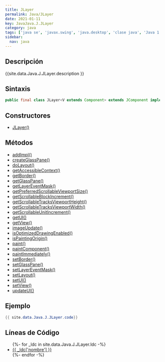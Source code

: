 ```yaml
---
title: JLayer
permalink: Java/JLayer
date: 2021-01-11
key: JavaJava.J.JLayer
category: java
tags: ['java se', 'javax.swing', 'java.desktop', 'clase java', 'Java 1.7']
sidebar: 
  nav: java
---
```


## Descripción
{{site.data.Java.J.JLayer.description }}

## Sintaxis
~~~java
public final class JLayer<V extends Component> extends JComponent implements Scrollable, PropertyChangeListener, Accessible
~~~

## Constructores
* [JLayer()](/Java/JLayer/JLayer/)

## Métodos
* [addImpl()](/Java/JLayer/addImpl)
* [createGlassPane()](/Java/JLayer/createGlassPane)
* [doLayout()](/Java/JLayer/doLayout)
* [getAccessibleContext()](/Java/JLayer/getAccessibleContext)
* [getBorder()](/Java/JLayer/getBorder)
* [getGlassPane()](/Java/JLayer/getGlassPane)
* [getLayerEventMask()](/Java/JLayer/getLayerEventMask)
* [getPreferredScrollableViewportSize()](/Java/JLayer/getPreferredScrollableViewportSize)
* [getScrollableBlockIncrement()](/Java/JLayer/getScrollableBlockIncrement)
* [getScrollableTracksViewportHeight()](/Java/JLayer/getScrollableTracksViewportHeight)
* [getScrollableTracksViewportWidth()](/Java/JLayer/getScrollableTracksViewportWidth)
* [getScrollableUnitIncrement()](/Java/JLayer/getScrollableUnitIncrement)
* [getUI()](/Java/JLayer/getUI)
* [getView()](/Java/JLayer/getView)
* [imageUpdate()](/Java/JLayer/imageUpdate)
* [isOptimizedDrawingEnabled()](/Java/JLayer/isOptimizedDrawingEnabled)
* [isPaintingOrigin()](/Java/JLayer/isPaintingOrigin)
* [paint()](/Java/JLayer/paint)
* [paintComponent()](/Java/JLayer/paintComponent)
* [paintImmediately()](/Java/JLayer/paintImmediately)
* [setBorder()](/Java/JLayer/setBorder)
* [setGlassPane()](/Java/JLayer/setGlassPane)
* [setLayerEventMask()](/Java/JLayer/setLayerEventMask)
* [setLayout()](/Java/JLayer/setLayout)
* [setUI()](/Java/JLayer/setUI)
* [setView()](/Java/JLayer/setView)
* [updateUI()](/Java/JLayer/updateUI)

## Ejemplo
~~~java
{{ site.data.Java.J.JLayer.code}}
~~~

## Líneas de Código
<ul>
{%- for _ldc in site.data.Java.J.JLayer.ldc -%}
   <li>
       <a href="{{_ldc['url'] }}">{{ _ldc['nombre'] }}</a>
   </li>
{%- endfor -%}
</ul>
